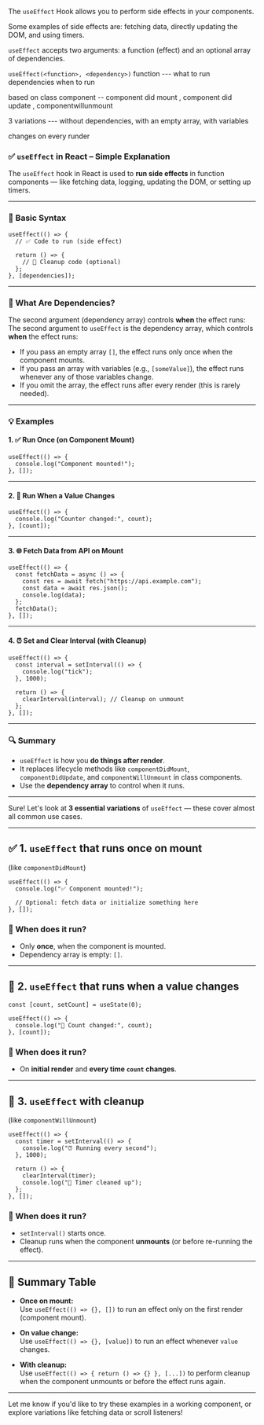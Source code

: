 The `useEffect` Hook allows you to perform side effects in your components.

Some examples of side effects are: fetching data, directly updating the DOM, and using timers.

`useEffect` accepts two arguments: a function (effect) and an optional array of dependencies.

`useEffect(<function>, <dependency>)`
function --- what to run
dependencies when to run

based on class component -- component did mount , component
did update , componentwillunmount

3 variations --- without dependencies, with an empty array, with variables

changes on every runder

### ✅ `useEffect` in React – Simple Explanation

The `useEffect` hook in React is used to **run side effects** in function components — like fetching data, logging, updating the DOM, or setting up timers.

---

### 🔹 Basic Syntax

```tsx
useEffect(() => {
  // ✅ Code to run (side effect)

  return () => {
    // 🧹 Cleanup code (optional)
  };
}, [dependencies]);
```

---

### 🧠 What Are Dependencies?

The second argument (dependency array) controls **when** the effect runs:
The second argument to `useEffect` is the dependency array, which controls **when** the effect runs:

- If you pass an empty array `[]`, the effect runs only once when the component mounts.
- If you pass an array with variables (e.g., `[someValue]`), the effect runs whenever any of those variables change.
- If you omit the array, the effect runs after every render (this is rarely needed).

---

### 💡 Examples

#### 1. ✅ Run Once (on Component Mount)

```tsx
useEffect(() => {
  console.log("Component mounted!");
}, []);
```

---

#### 2. 🔄 Run When a Value Changes

```tsx
useEffect(() => {
  console.log("Counter changed:", count);
}, [count]);
```

---

#### 3. 🌐 Fetch Data from API on Mount

```tsx
useEffect(() => {
  const fetchData = async () => {
    const res = await fetch("https://api.example.com");
    const data = await res.json();
    console.log(data);
  };
  fetchData();
}, []);
```

---

#### 4. ⏰ Set and Clear Interval (with Cleanup)

```tsx
useEffect(() => {
  const interval = setInterval(() => {
    console.log("tick");
  }, 1000);

  return () => {
    clearInterval(interval); // Cleanup on unmount
  };
}, []);
```

---

### 🔍 Summary

- `useEffect` is how you **do things after render**.
- It replaces lifecycle methods like `componentDidMount`, `componentDidUpdate`, and `componentWillUnmount` in class components.
- Use the **dependency array** to control when it runs.

---

Sure! Let's look at **3 essential variations** of `useEffect` — these cover almost all common use cases.

---

## ✅ 1. `useEffect` that runs **once on mount**

(like `componentDidMount`)

```tsx
useEffect(() => {
  console.log("✅ Component mounted!");

  // Optional: fetch data or initialize something here
}, []);
```

### 🔹 When does it run?

- Only **once**, when the component is mounted.
- Dependency array is empty: `[]`.

---

## 🔄 2. `useEffect` that runs **when a value changes**

```tsx
const [count, setCount] = useState(0);

useEffect(() => {
  console.log("🔁 Count changed:", count);
}, [count]);
```

### 🔹 When does it run?

- On **initial render** and **every time `count` changes**.

---

## 🧹 3. `useEffect` with **cleanup**

(like `componentWillUnmount`)

```tsx
useEffect(() => {
  const timer = setInterval(() => {
    console.log("⏰ Running every second");
  }, 1000);

  return () => {
    clearInterval(timer);
    console.log("🧹 Timer cleaned up");
  };
}, []);
```

### 🔹 When does it run?

- `setInterval()` starts once.
- Cleanup runs when the component **unmounts** (or before re-running the effect).

---

## 🎯 Summary Table

- **Once on mount:**  
  Use `useEffect(() => {}, [])` to run an effect only on the first render (component mount).

- **On value change:**  
  Use `useEffect(() => {}, [value])` to run an effect whenever `value` changes.

- **With cleanup:**  
  Use `useEffect(() => { return () => {} }, [...])` to perform cleanup when the component unmounts or before the effect runs again.

---

Let me know if you'd like to try these examples in a working component, or explore variations like fetching data or scroll listeners!
